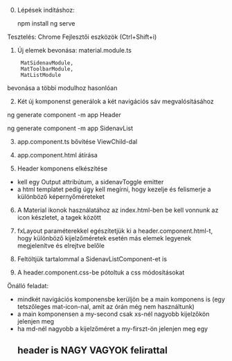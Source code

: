 0. Lépések indításhoz:

    npm install
    ng serve

Tesztelés:
Chrome Fejlesztői eszközök (Ctrl+Shift+i)

1. Új elemek bevonása:
material.module.ts

        MatSidenavModule,
        MatToolbarModule,
        MatListModule

bevonása a többi modulhoz hasonlóan

2. Két új komponenst generálok a két navigációs sáv
megvalósításához

ng generate component -m app Header

ng generate component -m app SidenavList

3. app.component.ts bővítése ViewChild-dal

4. app.component.html átírása

5. Header komponens elkészítése
- kell egy Output attribútum, a sidenavToggle emitter
- a html templatet pedig úgy kell megírni,
hogy kezelje és felismerje a különböző képernyőméreteket

6. A Material ikonok használatához az index.html-ben be kell vonnunk az icon készletet, a <head> tagek között
<link href="https://fonts.googleapis.com/icon?family=Material+Icons" rel="stylesheet">
<link href="https://fonts.googleapis.com/css?family=Roboto" rel="stylesheet">

7. fxLayout paraméterekkel egészítetjük ki a header.component.html-t, hogy különböző kijelzőméretek esetén más elemek legyenek megjelenítve és elrejtve belőle

8. Feltöltjük tartalommal a SidenavListComponent-et is

9. A header.component.css-be pótoltuk a css módosításokat

Önálló feladat:
- mindkét navigációs komponensbe kerüljön be a main
komponens is (egy tetszőleges mat-icon-nal, amit az órán még nem használtunk)
- a main komponensen a my-second csak xs-nél nagyobb kijelzőkön jelenjen meg
- ha md-nél nagyobb a kijelzőméret a my-firszt-ön jelenjen meg egy <h2> header is NAGY VAGYOK felirattal